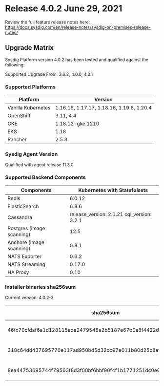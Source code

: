 Release 4.0.2 June 29, 2021
===

Review the full feature release notes here: https://docs.sysdig.com/en/release-notes/sysdig-on-premises-release-notes/

Upgrade Matrix
---

Sysdig Platform version 4.0.2 has been tested and qualified against the following:

Supported Upgrade From: 3.6.2, 4.0.0, 4.0.1

### Supported Platforms

| **Platform** | **Version** |
|---|---|
| Vanilla Kubernetes          | 1.16.15, 1.17.17, 1.18.16, 1.19.8, 1.20.4 |
| OpenShift                   | 3.11, 4.4 |
| GKE                         | 1.18.12-gke.1210 |
| EKS                         | 1.18 |
| Rancher                     | 2.5.3 |

### Sysdig Agent Version

Qualified with agent release 11.3.0

### Supported Backend Components

| **Components** | **Kubernetes with Statefulsets** |
|---|---|
| Redis                      | 6.0.12 |
| ElasticSearch              | 6.8.6 |
| Cassandra                  | release_version: 2.1.21 cql_version: 3.2.1 |
| Postgres (image scanning)  | 12.5|
| Anchore (image scanning)   | 0.8.1 |
| NATS Exporter              | 0.6.2 |
| NATS Streaming             | 0.17.0 |
| HA Proxy                   | 0.10 |


### Installer binaries sha256sum

Current version: 4.0.2-3

| **sha256sum** | **Installer binary ** |
|---|---|
| 46fc70cfdaf6a1d128115ede2479548e2b5187e67b0a8f4422d8bf9132ca1e32 | installer-darwin-amd64 |
| 318c64dd437695770e117ad950bd5d32cc97e011b80d25c8afd1c2064925e693 | installer-linux-amd64 |
| 8ea44753695744f79563f8d3f00bf6bbf90f4f1b1771251dc0e6be699438bd9e | installer-windows-amd64.exe |
